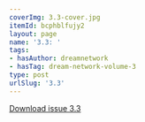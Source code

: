 ```yaml
---
coverImg: 3.3-cover.jpg
itemId: bcphblfujy2
layout: page
name: '3.3: '
tags:
- hasAuthor: dreamnetwork
- hasTag: dream-network-volume-3
type: post
urlSlug: '3.3'
---
```

<a href="../files/pdfs/Volume_3/3.3-The-Dream-Network-Volume-3-No-3.pdf" download="">Download issue 3.3</a>